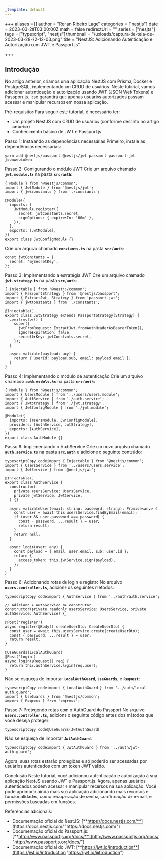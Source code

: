 ```yaml
---
_template: default
---
```


+++
aliases = []
author = "Renan Ribeiro Lage"
categories = ["nestjs"]
date = 2023-03-28T03:00:00Z
math = false
redirectUrl = ""
series = ["nesjts"]
tags = ["typescript", "nestjs"]
thumbnail = "/uploads/captura-de-tela-de-2023-03-28-22-12-03.png"
title = "NestJS: Adicionando Autenticação e Autorização com JWT e Passport.js"

+++
## Introdução 

No artigo anterior, criamos uma aplicação NestJS com Prisma, Docker e PostgreSQL, implementando um CRUD de usuários. Neste tutorial, vamos adicionar autenticação e autorização usando JWT (JSON Web Tokens) e Passport.js. Isso garantirá que apenas usuários autorizados possam acessar e manipular recursos em nossa aplicação.

Pré-requisitos Para seguir este tutorial, é necessário ter:

* Um projeto NestJS com CRUD de usuários (conforme descrito no artigo anterior)
* Conhecimento básico de JWT e Passport.js

Passo 1: Instalando as dependências necessárias Primeiro, instale as dependências necessárias:

    yarn add @nestjs/passport @nestjs/jwt passport passport-jwt jsonwebtoken

Passo 2: Configurando o módulo JWT Crie um arquivo chamado **`jwt.module.ts`** na pasta **`src/auth`**:

    { Module } from '@nestjs/common';
    import { JwtModule } from '@nestjs/jwt';
    import { jwtConstants } from './constants';
    
    @Module({
      imports: [
        JwtModule.register({
          secret: jwtConstants.secret,
          signOptions: { expiresIn: '60m' },
        }),
      ],
      exports: [JwtModule],
    })
    export class JwtConfigModule {}
    

Crie um arquivo chamado **`constants.ts`** na pasta **`src/auth`**:

    const jwtConstants = {
      secret: 'mySecretKey',
    };
    

Passo 3: Implementando a estratégia JWT Crie um arquivo chamado **`jwt.strategy.ts`** na pasta **`src/auth`**:

    { Injectable } from '@nestjs/common';
    import { PassportStrategy } from '@nestjs/passport';
    import { ExtractJwt, Strategy } from 'passport-jwt';
    import { jwtConstants } from './constants';
    
    @Injectable()
    export class JwtStrategy extends PassportStrategy(Strategy) {
      constructor() {
        super({
          jwtFromRequest: ExtractJwt.fromAuthHeaderAsBearerToken(),
          ignoreExpiration: false,
          secretOrKey: jwtConstants.secret,
        });
      }
    
      async validate(payload: any) {
        return { userId: payload.sub, email: payload.email };
      }
    }
    

Passo 4: Implementando o módulo de autenticação Crie um arquivo chamado **`auth.module.ts`** na pasta **`src/auth`**:

    { Module } from '@nestjs/common';
    import { UsersModule } from '../users/users.module';
    import { AuthService } from './auth.service';
    import { JwtStrategy } from './jwt.strategy';
    import { JwtConfigModule } from './jwt.module';
    
    @Module({
      imports: [UsersModule, JwtConfigModule],
      providers: [AuthService, JwtStrategy],
      exports: [AuthService],
    })
    export class AuthModule {}
    

Passo 5: Implementando o AuthService Crie um novo arquivo chamado **`auth.service.ts`** na pasta **`src/auth`** e adicione o seguinte conteúdo:

    typescriptCopy codeimport { Injectable } from '@nestjs/common';
    import { UsersService } from '../users/users.service';
    import { JwtService } from '@nestjs/jwt';
    
    @Injectable()
    export class AuthService {
      constructor(
        private usersService: UsersService,
        private jwtService: JwtService,
      ) {}
    
      async validateUser(email: string, password: string): Promise<any> {
        const user = await this.usersService.findByEmail(email);
        if (user && user.password === password) {
          const { password, ...result } = user;
          return result;
        }
        return null;
      }
    
      async login(user: any) {
        const payload = { email: user.email, sub: user.id };
        return {
          access_token: this.jwtService.sign(payload),
        };
      }
    }
    

Passo 6: Adicionando rotas de login e registro No arquivo **`users.controller.ts`**, adicione os seguintes métodos:

    typescriptCopy codeimport { AuthService } from '../auth/auth.service';
    
    // Adicione o AuthService no construtor
    constructor(private readonly usersService: UsersService, private authService: AuthService) {}
    
    @Post('register')
    async register(@Body() createUserDto: CreateUserDto) {
      const user = await this.usersService.create(createUserDto);
      const { password, ...result } = user;
      return result;
    }
    
    @UseGuards(LocalAuthGuard)
    @Post('login')
    async login(@Request() req) {
      return this.authService.login(req.user);
    }
    

Não se esqueça de importar **`LocalAuthGuard`**, **`UseGuards`**, e **`Request`**:

    typescriptCopy codeimport { LocalAuthGuard } from '../auth/local-auth.guard';
    import { UseGuards } from '@nestjs/common';
    import { Request } from 'express';
    

Passo 7: Protegendo rotas com o AuthGuard do Passport No arquivo **`users.controller.ts`**, adicione o seguinte código antes dos métodos que você deseja proteger:

    typescriptCopy code@UseGuards(JwtAuthGuard)
    

Não se esqueça de importar **`JwtAuthGuard`**:

    typescriptCopy codeimport { JwtAuthGuard } from '../auth/jwt-auth.guard';
    

Agora, suas rotas estarão protegidas e só poderão ser acessadas por usuários autenticados com um token JWT válido.

Conclusão Neste tutorial, você adicionou autenticação e autorização à sua aplicação NestJS usando JWT e Passport.js. Agora, apenas usuários autenticados podem acessar e manipular recursos na sua aplicação. Você pode aprimorar ainda mais sua aplicação adicionando mais recursos e funcionalidades, como recuperação de senha, confirmação de e-mail, e permissões baseadas em funções.

Referências adicionais:

* Documentação oficial do NestJS: [**https://docs.nestjs.com/**](https://docs.nestjs.com/ "https://docs.nestjs.com/")
* Documentação oficial do Passport.js: [**http://www.passportjs.org/docs/**](http://www.passportjs.org/docs/ "http://www.passportjs.org/docs/")
* Documentação oficial do JWT: [**https://jwt.io/introduction**](https://jwt.io/introduction "https://jwt.io/introduction")
